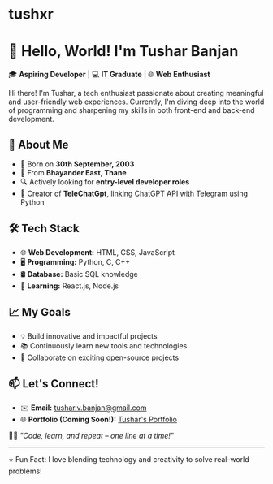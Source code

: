 # tushxr
# 👋 Hello, World! I'm Tushar Banjan  

🎓 **Aspiring Developer** | 💻 **IT Graduate** | 🌐 **Web Enthusiast**  

Hi there! I'm Tushar, a tech enthusiast passionate about creating meaningful and user-friendly web experiences. Currently, I'm diving deep into the world of programming and sharpening my skills in both front-end and back-end development.  

## 💼 About Me  
- 🎂 Born on **30th September, 2003**  
- 📍 From **Bhayander East, Thane**  
- 🔍 Actively looking for **entry-level developer roles**  
- 🌟 Creator of **TeleChatGpt**, linking ChatGPT API with Telegram using Python  

## 🛠️ Tech Stack  
- 🌐 **Web Development:** HTML, CSS, JavaScript  
- 🖥️ **Programming:** Python, C, C++  
- 🛢️ **Database:** Basic SQL knowledge  
- 🚀 **Learning:** React.js, Node.js  

## 📈 My Goals  
- 💡 Build innovative and impactful projects  
- 📚 Continuously learn new tools and technologies  
- 🤝 Collaborate on exciting open-source projects  

## 📫 Let's Connect!  
- ✉️ **Email:** tushar.v.banjan@gmail.com  
- 🌐 **Portfolio (Coming Soon!):** [Tushar's Portfolio](#)  

👨‍💻 *"Code, learn, and repeat – one line at a time!"*  

---
⭐️ Fun Fact: I love blending technology and creativity to solve real-world problems!  
